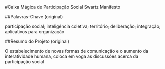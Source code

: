 #Caixa Mágica de Participação Social Swartz Manifesto

##Palavras-Chave (original)

participação social; inteligência coletiva; território; deliberação; integração; aplicativos para organização

##Resumo do Projeto (original)

O estabelecimento de novas formas de comunicação e o aumento da interatividade humana, coloca em voga as discussões acerca da participação social
